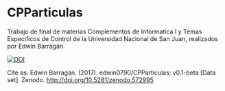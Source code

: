 # CPParticulas
Trabajo de final de materias Complementos de Informatica I y Temas Especificos de Control de la Universidad Nacional de San Juan, realizados por Edwin Barragán

[![DOI](https://zenodo.org/badge/DOI/10.5281/zenodo.572995.svg)](https://doi.org/10.5281/zenodo.572995)

Cite as: Edwin Barragán. (2017). edwin0790/CPParticulas: v0.1-beta [Data set]. Zenodo. http://doi.org/10.5281/zenodo.572995
